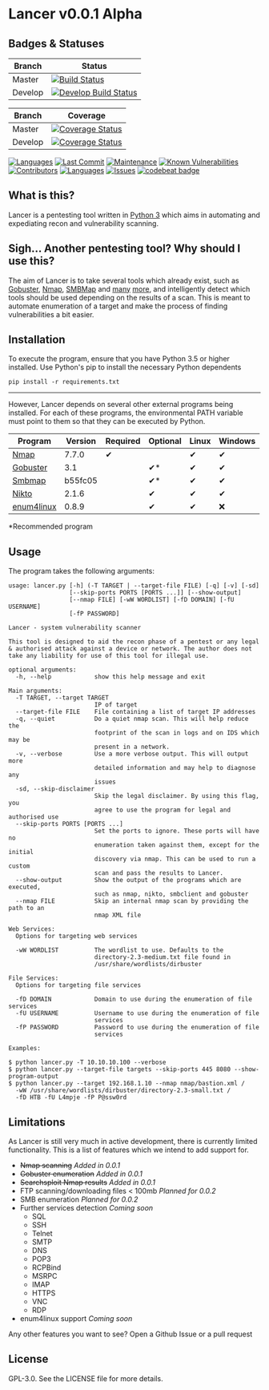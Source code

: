 # Lancer v0.0.1 Alpha

## Badges & Statuses

|Branch|Status|
|---|---|
|Master|[![Build Status](https://travis-ci.com/Stormy102/Lancer.svg?branch=master)](https://travis-ci.com/Stormy102/Lancer) |
|Develop|[![Develop Build Status](https://travis-ci.com/Stormy102/Lancer.svg?branch=develop)](https://travis-ci.com/Stormy102/Lancer)|

|Branch|Coverage|
|---|---|
|Master|[![Coverage Status](https://coveralls.io/repos/github/Stormy102/Lancer/badge.svg)](https://coveralls.io/github/Stormy102/Lancer)|
|Develop|[![Coverage Status](https://coveralls.io/repos/github/Stormy102/Lancer/badge.svg?branch=develop)](https://coveralls.io/github/Stormy102/Lancer?branch=develop)|

[![Languages](https://img.shields.io/github/languages/count/Stormy102/Lancer)]()
[![Last Commit](https://img.shields.io/github/last-commit/Stormy102/Lancer)]()
[![Maintenance](https://img.shields.io/maintenance/yes/2019)]()
[![Known Vulnerabilities](https://snyk.io//test/github/Stormy102/Lancer/badge.svg?targetFile=requirements.txt)](https://snyk.io//test/github/Stormy102/Lancer?targetFile=requirements.txt)
[![Contributors](https://img.shields.io/github/contributors/Stormy102/Lancer)]()
[![Languages](https://img.shields.io/github/languages/count/Stormy102/Lancer)]()
[![Issues](https://img.shields.io/github/issues/Stormy102/Lancer)](https://github.com/Stormy102/Lancer/issues)
[![codebeat badge](https://codebeat.co/badges/10ed4785-93e2-47ad-8504-827f22c74aa1)](https://codebeat.co/projects/github-com-stormy102-lancer-develop)

## What is this?

Lancer is a pentesting tool written in [Python 3](https://www.python.org/) which aims in automating and expediating recon and vulnerability scanning.

## Sigh... Another pentesting tool? Why should I use this?

The aim of Lancer is to take several tools which already exist, such as [Gobuster](https://github.com/OJ/gobuster/), [Nmap](https://github.com/nmap/nmap), [SMBMap](https://github.com/ShawnDEvans/smbmap) and [many](https://github.com/portcullislabs/enum4linux) [more](https://github.com/sullo/nikto), and intelligently detect which tools should be used depending on the results of a scan. This is meant to automate enumeration of a target and make the process of finding vulnerabilities a bit easier.

## Installation

To execute the program, ensure that you have Python 3.5 or higher installed. Use Python's pip to install the necessary Python dependents
```
pip install -r requirements.txt
```
---
However, Lancer depends on several other external programs being installed. For each of these programs, the environmental PATH variable must point to them so that they can be executed by Python.

|Program|Version|Required|Optional|Linux|Windows|
|---|---|---|---|---|---|
|[Nmap](https://github.com/nmap/nmap)|7.7.0|✔| |✔|✔|
|[Gobuster](https://github.com/OJ/gobuster/releases)|3.1| |✔*|✔|✔|
|[Smbmap](https://github.com/ShawnDEvans/smbmap)|b55fc05| |✔*|✔|✔|
|[Nikto](https://github.com/sullo/nikto)|2.1.6| |✔|✔|✔|
|[enum4linux](https://github.com/portcullislabs/enum4linux)|0.8.9| |✔|✔|❌|

*Recommended program

## Usage

The program takes the following arguments:

```text
usage: lancer.py [-h] (-T TARGET | --target-file FILE) [-q] [-v] [-sd]
                 [--skip-ports PORTS [PORTS ...]] [--show-output]
                 [--nmap FILE] [-wW WORDLIST] [-fD DOMAIN] [-fU USERNAME]
                 [-fP PASSWORD]

Lancer - system vulnerability scanner

This tool is designed to aid the recon phase of a pentest or any legal & authorised attack against a device or network. The author does not take any liability for use of this tool for illegal use.

optional arguments:
  -h, --help            show this help message and exit

Main arguments:
  -T TARGET, --target TARGET
                        IP of target
  --target-file FILE    File containing a list of target IP addresses
  -q, --quiet           Do a quiet nmap scan. This will help reduce the
                        footprint of the scan in logs and on IDS which may be
                        present in a network.
  -v, --verbose         Use a more verbose output. This will output more
                        detailed information and may help to diagnose any
                        issues
  -sd, --skip-disclaimer
                        Skip the legal disclaimer. By using this flag, you
                        agree to use the program for legal and authorised use
  --skip-ports PORTS [PORTS ...]
                        Set the ports to ignore. These ports will have no
                        enumeration taken against them, except for the initial
                        discovery via nmap. This can be used to run a custom
                        scan and pass the results to Lancer.
  --show-output         Show the output of the programs which are executed,
                        such as nmap, nikto, smbclient and gobuster
  --nmap FILE           Skip an internal nmap scan by providing the path to an
                        nmap XML file

Web Services:
  Options for targeting web services

  -wW WORDLIST          The wordlist to use. Defaults to the
                        directory-2.3-medium.txt file found in
                        /usr/share/wordlists/dirbuster

File Services:
  Options for targeting file services

  -fD DOMAIN            Domain to use during the enumeration of file services
  -fU USERNAME          Username to use during the enumeration of file
                        services
  -fP PASSWORD          Password to use during the enumeration of file
                        services

Examples:

$ python lancer.py -T 10.10.10.100 --verbose
$ python lancer.py --target-file targets --skip-ports 445 8080 --show-program-output
$ python lancer.py --target 192.168.1.10 --nmap nmap/bastion.xml /
  -wW /usr/share/wordlists/dirbuster/directory-2.3-small.txt /
  -fD HTB -fU L4mpje -fP P@ssw0rd
```

## Limitations

As Lancer is still very much in active development, there is currently limited functionality. This is a list of 
features which we intend to add support for.
* ~~Nmap scanning~~ _Added in 0.0.1_
* ~~Gobuster enumeration~~ _Added in 0.0.1_
* ~~Searchsploit Nmap results~~ _Added in 0.0.1_
* FTP scanning/downloading files < 100mb _Planned for 0.0.2_
* SMB enumeration _Planned for 0.0.2_
* Further services detection _Coming soon_
    * SQL
    * SSH
    * Telnet
    * SMTP
    * DNS
    * POP3
    * RCPBind
    * MSRPC
    * IMAP
    * HTTPS
    * VNC
	* RDP
* enum4linux support _Coming soon_

Any other features you want to see? Open a Github Issue or a pull request

## License

GPL-3.0. See the LICENSE file for more details.
